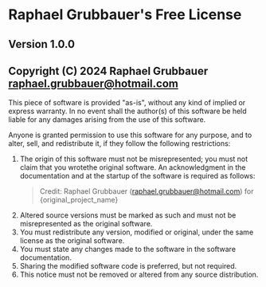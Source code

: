 Raphael Grubbauer's Free License
======================
## Version 1.0.0
## Copyright (C) 2024 Raphael Grubbauer [<raphael.grubbauer@hotmail.com>](raphael.grubbauer@hotmail.com)

This piece of software is provided "as-is", without any kind of implied or express warranty. In no event 
shall the author(s) of this software be held liable for any damages arising from the use of this software.

Anyone is granted permission to use this software for any purpose, and to alter, sell, and redistribute it,
if they follow the following restrictions:

1. The origin of this software must not be misrepresented; you must not claim that you wrotethe original 
   software. An acknowledgment in the documentation and at the startup of the software is required as 
   follows: 
   > Credit: Raphael Grubbauer (raphael.grubbauer@hotmail.com) for {original_project_name}
2. Altered source versions must be marked as such and must not be misrepresented as the original software.
3. You must redistribute any version, modified or original, under the same license as the original software.
4. You must state any changes made to the software in the software documentation.
5. Sharing the modified software code is preferred, but not required.
6. This notice must not be removed or altered from any source distribution.